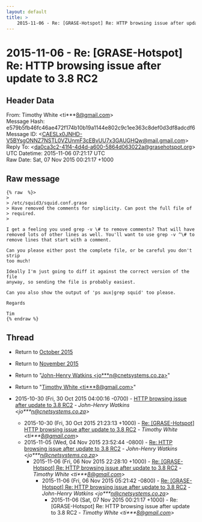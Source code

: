 ```yaml
---
layout: default
title: >
    2015-11-06 - Re: [GRASE-Hotspot] Re: HTTP browsing issue after update to 3.8 RC2
---
```


# 2015-11-06 - Re: [GRASE-Hotspot] Re: HTTP browsing issue after update to 3.8 RC2

## Header Data

From: Timothy White \<ti***8@gmail.com\><br>
Message Hash: e579b5fb46fc46ae472f174b10b19a1144e802c9c1ee363c8def0d3df8adcdf6<br>
Message ID: \<CAESLx0JNHD-V5BYsgONNZ7NSTL0VZUnmF3cEBvUU7x3GAUGHQw@mail.gmail.com\><br>
Reply To: \<da0ca3c2-41f4-4d4d-a600-5864d063022a@grasehotspot.org\><br>
UTC Datetime: 2015-11-06 07:21:17 UTC<br>
Raw Date: Sat, 07 Nov 2015 00:21:17 +1000<br>

## Raw message

```
{% raw  %}>
>
> /etc/squid3/squid.conf.grase
> Have removed the comments for simplicity. Can post the full file of
> required.
>

I get a feeling you used grep -v \# to remove comments? That will have
removed lots of other lines as well. You'll want to use grep -v ^\# to
remove lines that start with a comment.

Can you please either post the complete file, or be careful you don't strip
too much!

Ideally I'm just going to diff it against the correct version of the file
anyway, so sending the file is probably easiest.

Can you also show the output of 'ps aux|grep squid' too please.

Regards

Tim
{% endraw %}
```

## Thread

+ Return to [October 2015](/archive/2015/10)
+ Return to [November 2015](/archive/2015/11)

+ Return to "[John-Henry Watkins <jo***n<span>@</span>cnetsystems.co.za>](/authors/jo___n_at_cnetsystems_co_za)"
+ Return to "[Timothy White <ti***8<span>@</span>gmail.com>](/authors/ti___8_at_gmail_com)"

+ 2015-10-30 (Fri, 30 Oct 2015 04:00:16 -0700) - [HTTP browsing issue after update to 3.8 RC2](/archive/2015/10/59901fc4333896155d22654a56e3fef70380cf8a5acafec4ab69340844236147) - _John-Henry Watkins \<jo***n@cnetsystems.co.za\>_
  + 2015-10-30 (Fri, 30 Oct 2015 21:23:13 +1000) - [Re: [GRASE-Hotspot] HTTP browsing issue after update to 3.8 RC2](/archive/2015/10/1fba2d691e2a8eb1bcac7628d467bd156d9ee79c016bfa3543a91f8e97c89b8f) - _Timothy White \<ti***8@gmail.com\>_
  + 2015-11-05 (Wed, 04 Nov 2015 23:52:44 -0800) - [Re: HTTP browsing issue after update to 3.8 RC2](/archive/2015/11/fc1e6ca01529913e26edeb5f4becfc9838fb7251c3d2e079e84403f8b4bea091) - _John-Henry Watkins \<jo***n@cnetsystems.co.za\>_
    + 2015-11-06 (Fri, 06 Nov 2015 22:28:10 +1000) - [Re: [GRASE-Hotspot] Re: HTTP browsing issue after update to 3.8 RC2](/archive/2015/11/50df30fbd822b7ba9b65ab6dbd4f78ed614176d8630ab45f8f5725ea26b420f9) - _Timothy White \<ti***8@gmail.com\>_
      + 2015-11-06 (Fri, 06 Nov 2015 05:21:42 -0800) - [Re: [GRASE-Hotspot] Re: HTTP browsing issue after update to 3.8 RC2](/archive/2015/11/797d0778733c98b747a7c5fc1ce7eb9bb94be3ae50e0dbdfeedb3e7cc0f54f5a) - _John-Henry Watkins \<jo***n@cnetsystems.co.za\>_
        + 2015-11-06 (Sat, 07 Nov 2015 00:21:17 +1000) - Re: [GRASE-Hotspot] Re: HTTP browsing issue after update to 3.8 RC2 - _Timothy White \<ti***8@gmail.com\>_

